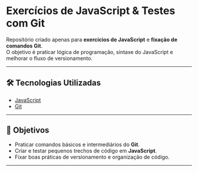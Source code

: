 # Exercícios de JavaScript & Testes com Git

Repositório criado apenas para **exercícios de JavaScript** e **fixação de comandos Git**.  
O objetivo é praticar lógica de programação, sintaxe do JavaScript e melhorar o fluxo de versionamento.

---

## 🛠️ Tecnologias Utilizadas

- [JavaScript](https://developer.mozilla.org/pt-BR/docs/Web/JavaScript)  
- [Git](https://git-scm.com/)  

---

## 🚀 Objetivos

- Praticar comandos básicos e intermediários do **Git**.  
- Criar e testar pequenos trechos de código em **JavaScript**.  
- Fixar boas práticas de versionamento e organização de código.  

---
